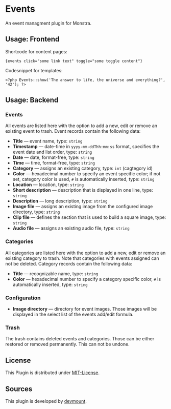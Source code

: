 Events
======

An event managment plugin for Monstra.

## Usage: Frontend
Shortcode for content pages:

    {events click="some link text" toggle="some toggle content"}

Codesnippet for templates:

    <?php Events::show('The answer to life, the universe and everything?', '42'); ?>

## Usage: Backend

### Events
All events are listed here with the option to add a new, edit or remove an existing event to trash. Event records contain the following data:
* __Title__ — event name, type: `string`
* __Timestamp__ — date-time in `yyyy-mm-ddThh:mm:ss` format, specifies the event date and list order, type: `string`
* __Date__ — date, format-free, type: `string`
* __Time__ — time, format-free, type: `string`
* __Category__ — assigns an existing category, type: `int` (cagtegory id)
* __Color__ — hexadecimal number to specify an event specific color; if not set, category color is used, `#` is automatically inserted, type: `string`
* __Location__ — location, type: `string`
* __Short description__ — description that is displayed in one line, type: `string`
* __Description__ — long description, type: `string`
* __Image file__ — assigns an existing image from the configured image directory, type: `string`
* __Clip file__ — defines the section that is used to build a square image, type: `string`
* __Audio file__ — assigns an existing audio file, type: `string`

### Categories
All categories are listed here with the option to add a new, edit or remove an existing category to trash. Note that categories with events assigned can not be deleted. Category records contain the following data:
* __Title__ — recognizable name, type: `string`
* __Color__ — hexadecimal number to specify a category specific color, `#` is automatically inserted, type: `string`

### Configuration
* __Image directory__ — directory for event images. Those images will be displayed in the select list of the events add/edit formula.
  
### Trash
The trash contains deleted events and categories. Those can be either restored or removed permanently. This can not be undone.

## License
This Plugin is distributed under [MIT-License](http://opensource.org/licenses/mit-license.html).

## Sources
This plugin is developed by [devmount](http://devmount.de).